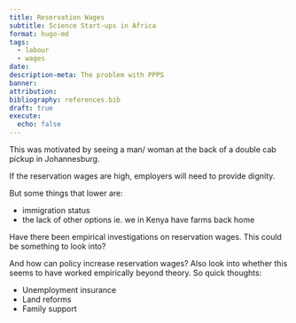 ```yaml
---
title: Reservation Wages
subtitle: Science Start-ups in Africa
format: hugo-md
tags:
  - labour
  - wages
date: 
description-meta: The problem with PPPS
banner: 
attribution: 
bibliography: references.bib
draft: true
execute:
  echo: false
---
```


This was motivated by seeing a man/ woman at the back of a double cab pickup in Johannesburg.

If the reservation wages are high, employers will need to provide dignity.

But some things that lower are:
- immigration  status
- the lack of other options ie. we in Kenya have farms back home

Have there been empirical investigations on reservation wages. This could be something to look into?

And how can policy increase reservation wages?
Also look into whether this seems to have worked empirically beyond theory.
So quick thoughts:
- Unemployment insurance
- Land reforms
- Family support